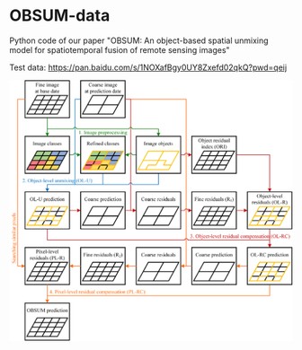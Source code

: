 # OBSUM-data
Python code of our paper "OBSUM: An object-based spatial unmixing model for spatiotemporal fusion of remote sensing images"

Test data: https://pan.baidu.com/s/1NOXafBgy0UY8Zxefd02qkQ?pwd=qeij 

![image](https://github.com/HoucaiGuo/OBSUM-code/blob/main/Flowchart.png)
